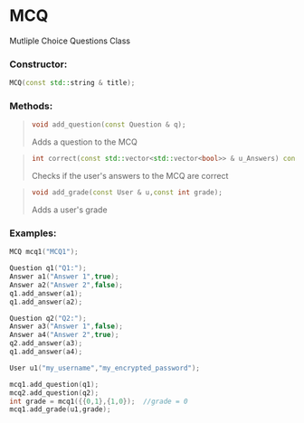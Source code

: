 # MCQ
Mutliple Choice Questions Class

### Constructor:
```cpp
MCQ(const std::string & title);
```

### Methods:
>```cpp
>void add_question(const Question & q);
>```
>Adds a question to the MCQ

>```cpp
>int correct(const std::vector<std::vector<bool>> & u_Answers) const;
>```
>Checks if the user's answers to the MCQ are correct

>```cpp
>void add_grade(const User & u,const int grade);
>```
>Adds a user's grade

### Examples:
```cpp
MCQ mcq1("MCQ1");

Question q1("Q1:");
Answer a1("Answer 1",true);
Answer a2("Answer 2",false);
q1.add_answer(a1);
q1.add_answer(a2);

Question q2("Q2:");
Answer a3("Answer 1",false);
Answer a4("Answer 2",true);
q2.add_answer(a3);
q1.add_answer(a4);

User u1("my_username","my_encrypted_password");

mcq1.add_question(q1);
mcq2.add_question(q2);
int grade = mcq1({{0,1},{1,0});  //grade = 0
mcq1.add_grade(u1,grade);
```
